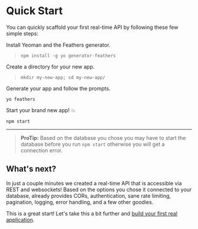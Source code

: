 # Quick Start

You can quickly scaffold your first real-time API by following these few simple steps:

Install Yeoman and the Feathers generator.

> `npm install -g yo generator-feathers`

Create a directory for your new app.

> `mkdir my-new-app; cd my-new-app/`

Generate your app and follow the prompts.

`yo feathers`

Start your brand new app! 💥

`npm start`

---

> **ProTip:** Based on the database you chose you may have to start the database before you run `npm start` otherwise you will get a connection error.

## What's next?

In just a couple minutes we created a real-time API that is accessible via REST and websockets! Based on the options you chose it connected to your database, already provides CORs, authentication, sane rate limiting, pagination, logging, error handling, and a few other goodies.

This is a great start! Let's take this a bit further and [build your first real application](your-first-app/readme.md).

